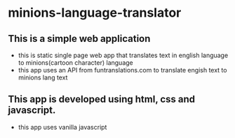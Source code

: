 # minions-language-translator

## This is a simple web application
- this is static single page web app that translates text in english language to minions(cartoon character) language
- this app uses an API from funtranslations.com to translate engish text to minions lang text

## This app is developed using html, css and javascript.
- this app uses vanilla javascript
